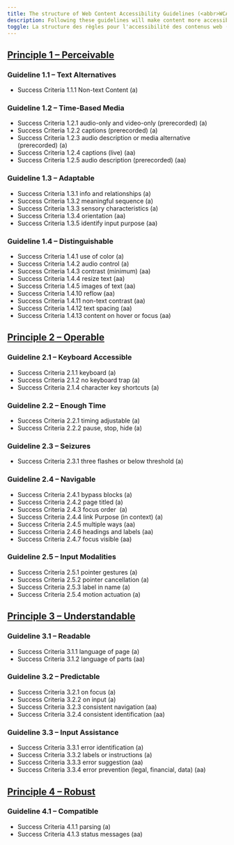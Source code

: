```yaml
---
title: The structure of Web Content Accessibility Guidelines (<abbr>WCAG</abbr>) 2.1
description: Following these guidelines will make content more accessible to a wider range of people with disabilities, including accommodations for blindness and low vision, deafness and hearing loss, limited movement, speech disabilities, photosensitivity, and combinations of these, and some accommodation for learning disabilities and cognitive limitations; but will not address every user need for people with these disabilities.
toggle: La structure des règles pour l'accessibilité des contenus web (<abbr>WCAG</abbr>) 2.1
---
```


## [Principle 1 – Perceivable](https://www.w3.org/TR/WCAG21/#perceivable)

### Guideline 1.1 – Text Alternatives

- Success Criteria 1.1.1 Non-text Content (a)

### Guideline 1.2 – Time-Based Media

- Success Criteria 1.2.1 audio-only and video-only (prerecorded) (a)
- Success Criteria 1.2.2 captions (prerecorded) (a)
- Success Criteria 1.2.3 audio description or media alternative (prerecorded) (a)
- Success Criteria 1.2.4 captions (live) (aa)
- Success Criteria 1.2.5 audio description (prerecorded) (aa)

### Guideline 1.3 – Adaptable

- Success Criteria 1.3.1 info and relationships (a)
- Success Criteria 1.3.2 meaningful sequence (a)
- Success Criteria 1.3.3 sensory characteristics (a)
- Success Criteria 1.3.4 orientation (aa)
- Success Criteria 1.3.5 identify input purpose (aa)

### Guideline 1.4 – Distinguishable

- Success Criteria 1.4.1 use of color (a)
- Success Criteria 1.4.2 audio control (a)
- Success Criteria 1.4.3 contrast (minimum) (aa)
- Success Criteria 1.4.4 resize text (aa)
- Success Criteria 1.4.5 images of text (aa)
- Success Criteria 1.4.10 reflow (aa)
- Success Criteria 1.4.11 non-text contrast (aa)
- Success Criteria 1.4.12 text spacing (aa)
- Success Criteria 1.4.13 content on hover or focus (aa)

## [Principle 2 – Operable](http://www.w3.org/TR/WCAG21/#operable)

### Guideline 2.1 – Keyboard Accessible

- Success Criteria 2.1.1 keyboard (a)
- Success Criteria 2.1.2 no keyboard trap (a)
- Success Criteria 2.1.4 character key shortcuts (a)

### Guideline 2.2 – Enough Time

- Success Criteria 2.2.1 timing adjustable (a)
- Success Criteria 2.2.2 pause, stop, hide (a)

### Guideline 2.3 – Seizures

- Success Criteria 2.3.1 three flashes or below threshold (a)

### Guideline 2.4 – Navigable

- Success Criteria 2.4.1 bypass blocks (a)
- Success Criteria 2.4.2 page titled (a)
- Success Criteria 2.4.3 focus order  (a)
- Success Criteria 2.4.4 link Purpose (in context) (a)
- Success Criteria 2.4.5 multiple ways (aa)
- Success Criteria 2.4.6 headings and labels (aa)
- Success Criteria 2.4.7 focus visible (aa)

### Guideline 2.5 – Input Modalities

- Success Criteria 2.5.1 pointer gestures (a)
- Success Criteria 2.5.2 pointer cancellation (a)
- Success Criteria 2.5.3 label in name (a)
- Success Criteria 2.5.4 motion actuation (a)

## [Principle 3 – Understandable](http://www.w3.org/TR/WCAG21/#understandable)

### Guideline 3.1 – Readable

- Success Criteria 3.1.1 language of page (a)
- Success Criteria 3.1.2 language of parts (aa)

### Guideline 3.2 – Predictable

- Success Criteria 3.2.1 on focus (a)
- Success Criteria 3.2.2 on input (a)
- Success Criteria 3.2.3 consistent navigation (aa)
- Success Criteria 3.2.4 consistent identification (aa)

### Guideline 3.3 – Input Assistance

- Success Criteria 3.3.1 error identification (a)
- Success Criteria 3.3.2 labels or instructions (a)
- Success Criteria 3.3.3 error suggestion (aa)
- Success Criteria 3.3.4 error prevention (legal, financial, data) (aa)

## [Principle 4 – Robust](https://www.w3.org/TR/WCAG21/#robust)

### Guideline 4.1 – Compatible

- Success Criteria 4.1.1 parsing (a)
- Success Criteria 4.1.3 status messages (aa)
